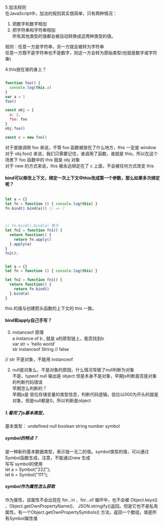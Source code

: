 5.加法规则  
在JavaScript中，加法的规则其实很简单，只有两种情况：  
1. 把数字和数字相加  
2. 把字符串和字符串相加  
所有其他类型的值都会被自动转换成这两种类型的值。  

规则：任意一方是字符串，另一方就会被转为字符串  
	  任意一方既不是字符串也不是数字，则这一方会转为原始类型(也就是数字或字符串)
	  
	  
	  

4.this放在谁的身上？ 
 
``` js

function foo() {
  console.log(this.a)
}
var a = 1
foo()

const obj = {
  a: 2,
  foo: foo
}
obj.foo()

const c = new foo()

```

对于直接调用 foo 来说，不管 foo 函数被放在了什么地方，this 一定是 window  
对于 obj.foo() 来说，我们只需要记住，谁调用了函数，谁就是 this，所以在这个场景下 foo 函数中的 this 就是 obj 对象  
对于 new 的方式来说，this 被永远绑定在了 c 上面，不会被任何方式改变 this


#### bind可以修改上下文，绑定一次上下文中this改成第一个参数，那么如果多次绑定呢？
```js

let a = {}
let fn = function () { console.log(this) }
fn.bind().bind(a)() // => ?



// fn.bind().bind(a) 等于
let fn2 = function fn1() {
  return function() {
    return fn.apply()
  }.apply(a)
}
fn2();


let a = {}
let fn = function () { console.log(this) }

let fn2 = function fn1() {
  return function() {
    return fn.bind()
  }.bind(a)
}

```

this 的值与创建箭头函数的上下文的 this 一致。




#### bind和apply自己手写？




3. instanceof 原理  
a instance of b , 就是 a的原型链上，能否找到b  
 var str = 'hello world'  
str instanceof String // false

// str 不是对象，不能用 instanceof






2. null是对象么，不是对象的原因，什么情况导致了null判断为对象  
 	不是，typeof null 输出是 object  但是本身不是对象，早期js判断是否是对象的判断代码错误  
早期怎么判断的？  
早期js是  低位存储变量的类型信息，判断代码逻辑，低位以000为开头的就是对象，但是null都是0，所以判断是object


##### 1.看完了js基本类型，  
基本类型： undefined  null  boolean  string  number  symbol  
##### symbol的特点？
是一种新的基本数据类型，表示独一无二的值。symbol类型的值，可以通过Symbol函数生成，注意，不能通过new 生成  
写写 symbol的使用  
let a = Symbol("222");  
let b = Symbol("111");  
##### symbol作为属性怎么获取  
作为属性，该属性不会出现在 for...in 、for...of 循环中，也不会被 Object.keys() 、Object.getOwnPropertyName()、 JSON.stringify()返回。但是它也不是私有属性，有一个Object.getOwnPropertySymbols() 方法，返回一个数组，值是所有Symbol属性值


